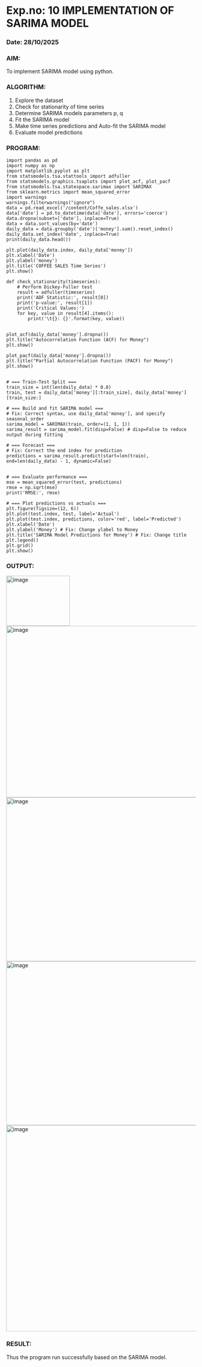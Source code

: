 # Exp.no: 10   IMPLEMENTATION OF SARIMA MODEL
### Date: 28/10/2025

### AIM:
To implement SARIMA model using python.
### ALGORITHM:
1. Explore the dataset
2. Check for stationarity of time series
3. Determine SARIMA models parameters p, q
4. Fit the SARIMA model
5. Make time series predictions and Auto-fit the SARIMA model
6. Evaluate model predictions
### PROGRAM:
```
import pandas as pd
import numpy as np
import matplotlib.pyplot as plt
from statsmodels.tsa.stattools import adfuller
from statsmodels.graphics.tsaplots import plot_acf, plot_pacf
from statsmodels.tsa.statespace.sarimax import SARIMAX
from sklearn.metrics import mean_squared_error
import warnings
warnings.filterwarnings("ignore")
data = pd.read_excel('/content/Coffe_sales.xlsx')
data['date'] = pd.to_datetime(data['date'], errors='coerce')
data.dropna(subset=['date'], inplace=True)
data = data.sort_values(by='date')
daily_data = data.groupby('date')['money'].sum().reset_index()
daily_data.set_index('date', inplace=True)
print(daily_data.head())

plt.plot(daily_data.index, daily_data['money'])
plt.xlabel('Date')
plt.ylabel('money')
plt.title('COFFEE SALES Time Series')
plt.show()

def check_stationarity(timeseries):
    # Perform Dickey-Fuller test
    result = adfuller(timeseries)
    print('ADF Statistic:', result[0])
    print('p-value:', result[1])
    print('Critical Values:')
    for key, value in result[4].items():
        print('\t{}: {}'.format(key, value))


plot_acf(daily_data['money'].dropna())
plt.title("Autocorrelation Function (ACF) for Money")
plt.show()

plot_pacf(daily_data['money'].dropna())
plt.title("Partial Autocorrelation Function (PACF) for Money")
plt.show()


# === Train-Test Split ===
train_size = int(len(daily_data) * 0.8)
train, test = daily_data['money'][:train_size], daily_data['money'][train_size:]

# === Build and fit SARIMA model ===
# Fix: Correct syntax, use daily_data['money'], and specify seasonal_order
sarima_model = SARIMAX(train, order=(1, 1, 1))
sarima_result = sarima_model.fit(disp=False) # disp=False to reduce output during fitting

# === Forecast ===
# Fix: Correct the end index for prediction
predictions = sarima_result.predict(start=len(train), end=len(daily_data) - 1, dynamic=False)


# === Evaluate performance ===
mse = mean_squared_error(test, predictions)
rmse = np.sqrt(mse)
print('RMSE:', rmse)

# === Plot predictions vs actuals ===
plt.figure(figsize=(12, 6))
plt.plot(test.index, test, label='Actual')
plt.plot(test.index, predictions, color='red', label='Predicted')
plt.xlabel('Date')
plt.ylabel('Money') # Fix: Change ylabel to Money
plt.title('SARIMA Model Predictions for Money') # Fix: Change title
plt.legend()
plt.grid()
plt.show()
```

### OUTPUT:

<img width="169" height="133" alt="image" src="https://github.com/user-attachments/assets/820a3876-15c6-44e9-8030-ecd51c75b47c" />
<img width="571" height="455" alt="image" src="https://github.com/user-attachments/assets/b84ce44a-e79a-4e46-bb83-d19c3786770d" />
<img width="568" height="435" alt="image" src="https://github.com/user-attachments/assets/f6b73226-890f-4b29-a4ec-316d7d047d9c" />
<img width="568" height="435" alt="image" src="https://github.com/user-attachments/assets/981a4519-649b-43b7-a153-e226ee86aadc" />
<img width="1005" height="547" alt="image" src="https://github.com/user-attachments/assets/7c9ee6f6-31db-4c47-b6a6-505d6e66286f" />


### RESULT:
Thus the program run successfully based on the SARIMA model.
